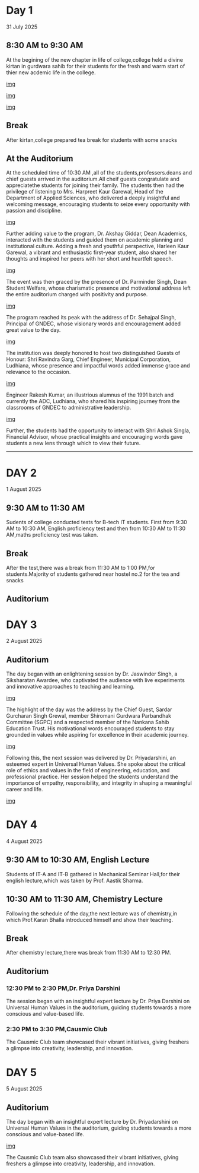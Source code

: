 # Day 1
31 July 2025
## 8:30 AM to 9:30 AM
At the begining of the new chapter in life of college,college held a divine kirtan in gurdwara sahib for their students for the fresh and warm start of thier new acdemic life in the college.

[img](https://www.facebook.com/photo/?fbid=1175936291243750&set=pcb.1175946241242755_)

[img](https://www.facebook.com/photo?fbid=1175936994577013&set=pcb.1175946241242755)

[img](https://www.facebook.com/photo/?fbid=1174720311365348&set=pcb.1174720911365288)

## Break
After kirtan,college prepared tea break for students with some snacks

## At the Auditorium
At the scheduled time of 10:30 AM ,all of the students,professers.deans and chief guests arrived in the auditorium.All cheif guests congratulate and appreciatethe students for joining their family.
The students then had the privilege of listening to Mrs. Harpreet Kaur Garewal, Head of the Department of Applied Sciences, who delivered a deeply insightful and welcoming message, encouraging students to seize every opportunity with passion and discipline.

[img](https://www.facebook.com/photo.php?fbid=1174720504698662&set=pb.100064821697496.-2207520000&type=3)

Further adding value to the program, Dr. Akshay Giddar, Dean Academics, interacted with the students and guided them on academic planning and institutional culture. Adding a fresh and youthful perspective, Harleen Kaur Garewal, a vibrant and enthusiastic first-year student, also shared her thoughts and inspired her peers with her short and heartfelt speech.

[img](https://www.facebook.com/photo.php?fbid=1175945624576150&set=pb.100064821697496.-2207520000&type=3)

The event was then graced by the presence of Dr. Parminder Singh, Dean Student Welfare, whose charismatic presence and motivational address left the entire auditorium charged with positivity and purpose.

[img](https://www.facebook.com/photo.php?fbid=1175944547909591&set=pb.100064821697496.-2207520000&type=3)

The program reached its peak with the address of Dr. Sehajpal Singh, Principal of GNDEC, whose visionary words and encouragement added great value to the day.

[img](https://www.facebook.com/photo/?fbid=1175943854576327&set=pb.100064821697496.-2207520000)

The institution was deeply honored to host two distinguished Guests of Honour:
Shri Ravindra Garg, Chief Engineer, Municipal Corporation, Ludhiana, whose presence and impactful words added immense grace and relevance to the occasion.

[img](https://www.facebook.com/photo.php?fbid=1175941881243191&set=pb.100064821697496.-2207520000&type=3)

Engineer Rakesh Kumar, an illustrious alumnus of the 1991 batch and currently the ADC, Ludhiana, who shared his inspiring journey from the classrooms of GNDEC to administrative leadership.

[img](https://www.facebook.com/photo.php?fbid=1175941527909893&set=pb.100064821697496.-2207520000&type=3)

Further, the students had the opportunity to interact with Shri Ashok Singla, Financial Advisor, whose practical insights and encouraging words gave students a new lens through which to view their future.

___________________

# DAY 2
1 August 2025
## 9:30 AM to 11:30 AM
Sudents of college conducted tests for B-tech IT students.
First from 9:30 AM to 10:30 AM, English proficiency test and then from 10:30 AM to
11:30 AM,maths proficiency test was taken.

## Break 
After the test,there was a break from 11:30 AM to 1:00 PM,for students.Majority of students gathered near hostel no.2 for
the tea and snacks

## Auditorium


# DAY 3
2 August 2025
## Auditorium 

The day began with an enlightening session by Dr. Jaswinder Singh, a Siksharatan Awardee, who captivated the audience with live experiments and innovative approaches to teaching and learning.

[img](facebook.com/photo/?fbid=1177517511085628&set=pcb.1177517871085592)


The highlight of the day was the address by the Chief Guest, Sardar Gurcharan Singh Grewal, member  Shiromani Gurdwara Parbandhak Committee (SGPC) and a respected member of the Nankana Sahib Education Trust. His motivational words encouraged students to stay grounded in values while aspiring for excellence in their academic journey.

[img](https://www.facebook.com/photo/?fbid=1177517694418943&set=pcb.1177517871085592)

Following this, the next session was delivered by Dr. Priyadarshini, an esteemed expert in Universal Human Values. She spoke about the critical role of ethics and values in the field of engineering, education, and professional practice. Her session helped the students understand the importance of empathy, responsibility, and integrity in shaping a meaningful career and life.

[img](https://www.facebook.com/photo/?fbid=1177517737752272&set=pcb.1177517871085592)

# DAY 4
4 August 2025
## 9:30 AM to 10:30 AM, English Lecture 
Students of IT-A and IT-B gathered in Mechanical Seminar Hall,for their english lecture,which was taken by Prof. Aastik Sharma.
## 10:30 AM to 11:30 AM, Chemistry Lecture 
Following the schedule of the day,the next lecture was of chemistry,in which Prof.Karan Bhalla introduced himself and show their teaching.
## Break
After chemistry lecture,there was break from 11:30 AM to 12:30 PM.
## Auditorium 
### 12:30 PM to 2:30 PM,Dr. Priya Darshini
The session began with an insightful expert lecture by Dr. Priya Darshini on Universal Human Values in the auditorium, guiding students towards a more conscious and value-based life.
### 2:30 PM to 3:30 PM,Causmic Club
The Causmic Club team showcased their vibrant initiatives, giving freshers a glimpse into creativity, leadership, and innovation.

# DAY 5
5 August 2025
## Auditorium
The day began with an insightful expert lecture by Dr. Priyadarshini on Universal Human Values in the auditorium, guiding students towards a more conscious and value-based life.

[img](https://www.facebook.com/photo/?fbid=1179223054248407&set=pb.100064821697496.-2207520000)

The Causmic Club team also showcased their vibrant initiatives, giving freshers a glimpse into creativity, leadership, and innovation.




